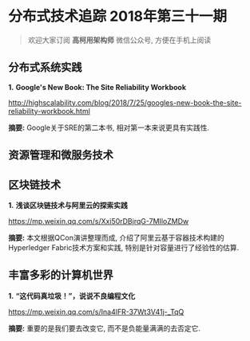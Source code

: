 # 分布式技术追踪 2018年第三十一期
> 欢迎大家订阅 **高柯用架构师** 微信公众号, 方便在手机上阅读

## 分布式系统实践
**1.** **Google's New Book: The Site Reliability Workbook**

http://highscalability.com/blog/2018/7/25/googles-new-book-the-site-reliability-workbook.html

**摘要:** Google关于SRE的第二本书, 相对第一本来说更具有实践性.

## 资源管理和微服务技术
## 区块链技术
**1.** **浅谈区块链技术与阿里云的探索实践**

https://mp.weixin.qq.com/s/Xxi50rDBjrqG-7MIloZMDw

**摘要:** 本文根据QCon演讲整理而成, 介绍了阿里云基于容器技术构建的Hyperledger Fabric技术方案和实践, 特别是针对容量进行了经验性的估算.

## 丰富多彩的计算机世界

**1.** **“这代码真垃圾！”，说说不良编程文化**

https://mp.weixin.qq.com/s/Ina4lFR-37Wt3V41j-_TqQ

**摘要:** 重要的是我们要去改变它, 而不是负能量满满的去否定它.
